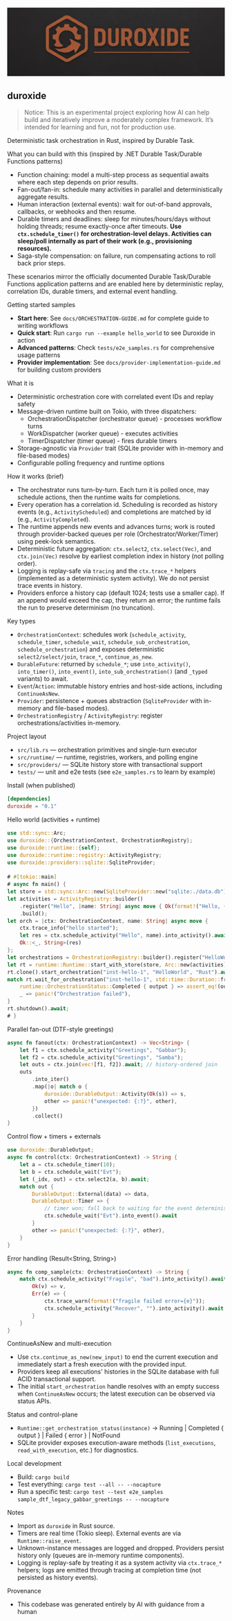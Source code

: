 ![Banner](duroxide_banner.jpg)
## duroxide

> Notice: This is an experimental project exploring how AI can help build and iteratively improve a moderately complex framework. It’s intended for learning and fun, not for production use.

Deterministic task orchestration in Rust, inspired by Durable Task.

What you can build with this (inspired by .NET Durable Task/Durable Functions patterns)
- Function chaining: model a multi-step process as sequential awaits where each step depends on prior results.
- Fan-out/fan-in: schedule many activities in parallel and deterministically aggregate results.
- Human interaction (external events): wait for out-of-band approvals, callbacks, or webhooks and then resume.
- Durable timers and deadlines: sleep for minutes/hours/days without holding threads; resume exactly-once after timeouts. **Use `ctx.schedule_timer()` for orchestration-level delays. Activities can sleep/poll internally as part of their work (e.g., provisioning resources).**
- Saga-style compensation: on failure, run compensating actions to roll back prior steps.

These scenarios mirror the officially documented Durable Task/Durable Functions application patterns and are enabled here by deterministic replay, correlation IDs, durable timers, and external event handling.

Getting started samples
- **Start here**: See `docs/ORCHESTRATION-GUIDE.md` for complete guide to writing workflows
- **Quick start**: Run `cargo run --example hello_world` to see Duroxide in action
- **Advanced patterns**: Check `tests/e2e_samples.rs` for comprehensive usage patterns
- **Provider implementation**: See `docs/provider-implementation-guide.md` for building custom providers

What it is
- Deterministic orchestration core with correlated event IDs and replay safety
- Message-driven runtime built on Tokio, with three dispatchers:
  - OrchestrationDispatcher (orchestrator queue) - processes workflow turns
  - WorkDispatcher (worker queue) - executes activities
  - TimerDispatcher (timer queue) - fires durable timers
- Storage-agnostic via `Provider` trait (SQLite provider with in-memory and file-based modes)
- Configurable polling frequency and runtime options

How it works (brief)
- The orchestrator runs turn-by-turn. Each turn it is polled once, may schedule actions, then the runtime waits for completions.
- Every operation has a correlation id. Scheduling is recorded as history events (e.g., `ActivityScheduled`) and completions are matched by id (e.g., `ActivityCompleted`).
- The runtime appends new events and advances turns; work is routed through provider-backed queues per role (Orchestrator/Worker/Timer) using peek-lock semantics.
- Deterministic future aggregation: `ctx.select2`, `ctx.select(Vec)`, and `ctx.join(Vec)` resolve by earliest completion index in history (not polling order).
- Logging is replay-safe via `tracing` and the `ctx.trace_*` helpers (implemented as a deterministic system activity). We do not persist trace events in history.
- Providers enforce a history cap (default 1024; tests use a smaller cap). If an append would exceed the cap, they return an error; the runtime fails the run to preserve determinism (no truncation).

Key types
- `OrchestrationContext`: schedules work (`schedule_activity`, `schedule_timer`, `schedule_wait`, `schedule_sub_orchestration`, `schedule_orchestration`) and exposes deterministic `select2/select/join`, `trace_*`, `continue_as_new`.
- `DurableFuture`: returned by `schedule_*`; use `into_activity()`, `into_timer()`, `into_event()`, `into_sub_orchestration()` (and `_typed` variants) to await.
- `Event`/`Action`: immutable history entries and host-side actions, including `ContinueAsNew`.
- `Provider`: persistence + queues abstraction (`SqliteProvider` with in-memory and file-based modes).
- `OrchestrationRegistry` / `ActivityRegistry`: register orchestrations/activities in-memory.

Project layout
- `src/lib.rs` — orchestration primitives and single-turn executor
- `src/runtime/` — runtime, registries, workers, and polling engine
- `src/providers/` — SQLite history store with transactional support
- `tests/` — unit and e2e tests (see `e2e_samples.rs` to learn by example)

Install (when published)
```toml
[dependencies]
duroxide = "0.1"
```

Hello world (activities + runtime)
```rust
use std::sync::Arc;
use duroxide::{OrchestrationContext, OrchestrationRegistry};
use duroxide::runtime::{self};
use duroxide::runtime::registry::ActivityRegistry;
use duroxide::providers::sqlite::SqliteProvider;

# #[tokio::main]
# async fn main() {
let store = std::sync::Arc::new(SqliteProvider::new("sqlite:./data.db").await.unwrap());
let activities = ActivityRegistry::builder()
    .register("Hello", |name: String| async move { Ok(format!("Hello, {name}!")) })
    .build();
let orch = |ctx: OrchestrationContext, name: String| async move {
    ctx.trace_info("hello started");
    let res = ctx.schedule_activity("Hello", name).into_activity().await.unwrap();
    Ok::<_, String>(res)
};
let orchestrations = OrchestrationRegistry::builder().register("HelloWorld", orch).build();
let rt = runtime::Runtime::start_with_store(store, Arc::new(activities), orchestrations).await;
rt.clone().start_orchestration("inst-hello-1", "HelloWorld", "Rust").await.unwrap();
match rt.wait_for_orchestration("inst-hello-1", std::time::Duration::from_secs(5)).await.unwrap() {
    runtime::OrchestrationStatus::Completed { output } => assert_eq!(output, "Hello, Rust!"),
    _ => panic!("Orchestration failed"),
}
rt.shutdown().await;
# }
```

Parallel fan-out (DTF-style greetings)
```rust
async fn fanout(ctx: OrchestrationContext) -> Vec<String> {
    let f1 = ctx.schedule_activity("Greetings", "Gabbar");
    let f2 = ctx.schedule_activity("Greetings", "Samba");
    let outs = ctx.join(vec![f1, f2]).await; // history-ordered join
    outs
        .into_iter()
        .map(|o| match o {
            duroxide::DurableOutput::Activity(Ok(s)) => s,
            other => panic!("unexpected: {:?}", other),
        })
        .collect()
}
```

Control flow + timers + externals
```rust
use duroxide::DurableOutput;
async fn control(ctx: OrchestrationContext) -> String {
    let a = ctx.schedule_timer(10);
    let b = ctx.schedule_wait("Evt");
    let (_idx, out) = ctx.select2(a, b).await;
    match out {
        DurableOutput::External(data) => data,
        DurableOutput::Timer => {
            // timer won; fall back to waiting for the event deterministically
            ctx.schedule_wait("Evt").into_event().await
        }
        other => panic!("unexpected: {:?}", other),
    }
}
```

Error handling (Result<String, String>)
```rust
async fn comp_sample(ctx: OrchestrationContext) -> String {
    match ctx.schedule_activity("Fragile", "bad").into_activity().await {
        Ok(v) => v,
        Err(e) => {
            ctx.trace_warn(format!("fragile failed error={e}"));
            ctx.schedule_activity("Recover", "").into_activity().await.unwrap()
        }
    }
}
```

ContinueAsNew and multi-execution
- Use `ctx.continue_as_new(new_input)` to end the current execution and immediately start a fresh execution with the provided input.
- Providers keep all executions' histories in the SQLite database with full ACID transactional support.
- The initial `start_orchestration` handle resolves with an empty success when `ContinueAsNew` occurs; the latest execution can be observed via status APIs.

Status and control-plane
- `Runtime::get_orchestration_status(instance)` -> Running | Completed { output } | Failed { error } | NotFound
- SQLite provider exposes execution-aware methods (`list_executions`, `read_with_execution`, etc.) for diagnostics.

Local development
- Build: `cargo build`
- Test everything: `cargo test --all -- --nocapture`
- Run a specific test: `cargo test --test e2e_samples sample_dtf_legacy_gabbar_greetings -- --nocapture`

Notes
- Import as `duroxide` in Rust source.
- Timers are real time (Tokio sleep). External events are via `Runtime::raise_event`.
- Unknown-instance messages are logged and dropped. Providers persist history only (queues are in-memory runtime components).
- Logging is replay-safe by treating it as a system activity via `ctx.trace_*` helpers; logs are emitted through tracing at completion time (not persisted as history events).

Provenance
- This codebase was generated entirely by AI with guidance from a human
